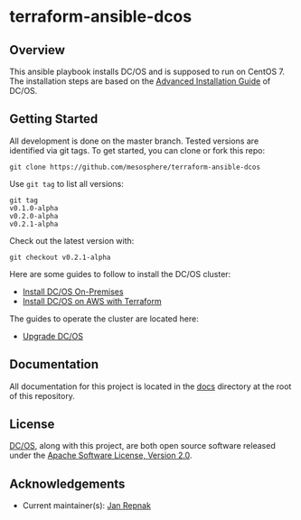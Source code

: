# terraform-ansible-dcos

## Overview

This ansible playbook installs DC/OS and is supposed to run on CentOS 7. The installation steps are based on the [Advanced Installation Guide](https://docs.mesosphere.com/latest/administration/installing/custom/advanced/) of DC/OS.

## Getting Started

All development is done on the master branch. Tested versions are identified via git tags. To get started, you can clone or fork this repo:

```
git clone https://github.com/mesosphere/terraform-ansible-dcos
```

Use `git tag` to list all versions:

```
git tag
v0.1.0-alpha
v0.2.0-alpha
v0.2.1-alpha
```

Check out the latest version with:

```
git checkout v0.2.1-alpha
```

Here are some guides to follow to install the DC/OS cluster:

* [Install DC/OS On-Premises](docs/INSTALL_ONPREM.md)
* [Install DC/OS on AWS with Terraform](docs/INSTALL_AWS.md)

The guides to operate the cluster are located here:

* [Upgrade DC/OS](docs/UPGRADE.md)

## Documentation

All documentation for this project is located in the [docs](docs/) directory at the root of this repository.

## License
[DC/OS][github-dcos], along with this project, are both open source software released under the
[Apache Software License, Version 2.0](LICENSE).

## Acknowledgements
  * Current maintainer(s): [Jan Repnak][github-jrx]

[github-dcos]: https://github.com/dcos/dcos
[github-jrx]: https://github.com/jrx
